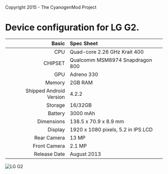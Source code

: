 Copyright 2015 - The CyanogenMod Project

Device configuration for LG G2.
=====================================

Basic   | Spec Sheet
-------:|:-------------------------
CPU     | Quad-core 2.26 GHz Krait 400
CHIPSET | Qualcomm MSM8974 Snapdragon 800
GPU     | Adreno 330
Memory  | 2GB RAM
Shipped Android Version | 4.2.2
Storage | 16/32GB
Battery | 3000 mAh
Dimensions | 138.5 x 70.9 x 8.9 mm
Display | 1920 x 1080 pixels, 5.2 in IPS LCD
Rear Camera  | 13 MP
Front Camera | 2.1 MP
Release Date | August 2013


![LG G2](http://www.lg.com/us/images/cell-phones/ls980/gallery/large02.jpg "LG G2")